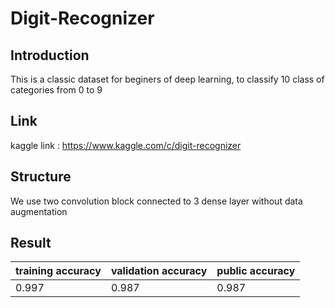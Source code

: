 # Digit-Recognizer
## Introduction
This is a classic dataset for beginers of deep learning, to classify 10 class of categories from 0 to 9   
## Link
kaggle link : https://www.kaggle.com/c/digit-recognizer  
## Structure
We use two convolution block connected to 3 dense layer without data augmentation
## Result
training accuracy | validation accuracy | public accuracy
---|---|---
0.997 | 0.987 | 0.987
